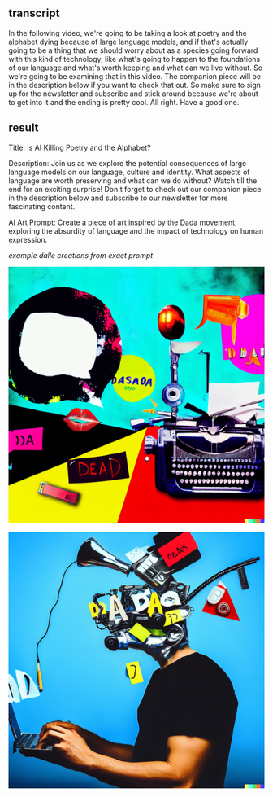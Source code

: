 ## transcript

In the following video, we're going to be taking a look at poetry and the alphabet dying because of large language models, and if that's actually going to be a thing that we should worry about as a species going forward with this kind of technology, like what's going to happen to the foundations of our language and what's worth keeping and what can we live without. So we're going to be examining that in this video. The companion piece will be in the description below if you want to check that out. So make sure to sign up for the newsletter and subscribe and stick around because we're about to get into it and the ending is pretty cool. All right. Have a good one.

## result

Title: 
Is AI Killing Poetry and the Alphabet? 

Description: 
Join us as we explore the potential consequences of large language models on our language, culture and identity. What aspects of language are worth preserving and what can we do without? Watch till the end for an exciting surprise! Don't forget to check out our companion piece in the description below and subscribe to our newsletter for more fascinating content. 

AI Art Prompt: 
Create a piece of art inspired by the Dada movement, exploring the absurdity of language and the impact of technology on human expression.

*example dalle creations from exact prompt*

![img 1](./DALL-E_2023-04-05_12.36.23_Art_Inspired_by_Dada_Movement.png)

![img 2](./DALL-E_2023-04-05_12.36.23_Art_Inspired_by_Dada_Movement-2.png)